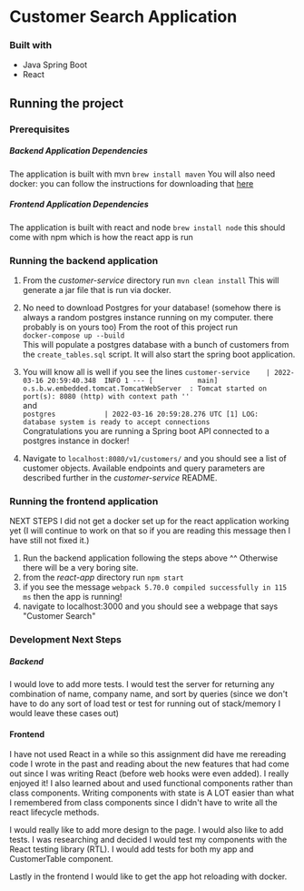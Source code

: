 # Customer Search Application

### Built with

- Java Spring Boot
- React

## Running the project

### Prerequisites
##### Backend Application Dependencies
The application is built with mvn
`brew install maven`
You will also need docker: you can follow the instructions for downloading that [here](https://docs.docker.com/desktop/mac/install/)

##### Frontend Application Dependencies
The application is built with react and node
`brew install node`
this should come with npm which is how the react app is run

### Running the backend application

1. From the *customer-service* directory run `mvn clean install` This will generate a jar file that is run via docker.

2. No need to download Postgres for your database! (somehow there is always a random postgres instance running on my computer. there
probably is on yours too) From the root of this project run    
`docker-compose up --build`  
This will populate a postgres database with a bunch of customers from the `create_tables.sql` script.
It will also start the spring boot application.
3. You will know all is well if you see the lines
`customer-service    | 2022-03-16 20:59:40.348  INFO 1 --- [           main] o.s.b.w.embedded.tomcat.TomcatWebServer  : Tomcat started on port(s): 8080 (http) with context path ''`  
and  
`postgres            | 2022-03-16 20:59:28.276 UTC [1] LOG:  database system is ready to accept connections`  
Congratulations you are running a Spring boot API connected to a postgres instance in docker!
4. Navigate to `localhost:8080/v1/customers/` and you should see a list of customer objects.
  Available endpoints and query parameters  are described further in the *customer-service* README.

### Running the frontend application

NEXT STEPS I did not get a docker set up for the react application working yet
(I will continue to work on that so if you are reading this message then I have still not fixed it.)

1. Run the backend application following the steps above ^^ Otherwise there will be a very boring site.
2. from the *react-app* directory run `npm start`
3. if you see the message `webpack 5.70.0 compiled successfully in 115 ms` then the app is running!
4. navigate to localhost:3000 and you should see a webpage that says "Customer Search"

### Development Next Steps

##### Backend
I would love to add more tests. I would test the server for returning any combination of name, company name, and sort by queries
(since we don't have to do any sort of load test or test for running out of stack/memory I would leave these cases out)

#### Frontend
I have not used React in a while so this assignment did have me rereading code I wrote in the past and reading about the new features that had come out since I was writing React (before web hooks were even added). I really enjoyed it! I also learned about and used functional components rather than class components. Writing components with state is A LOT easier than
what I remembered from class components since I didn't have to write all the react lifecycle methods.

I would really like to add more design to the page. I would also like to add tests.
I was researching and decided I would test my components with the React testing library (RTL).
I would add tests for both my app and CustomerTable component.

Lastly in the frontend I would like to get the app hot reloading with docker.
